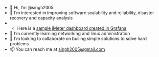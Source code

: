 - 👋 Hi, I’m @singh2005
- 👀 I’m interested in improving software scalability and reliability, disaster recovery and capacity analysis
- - Here is a [sample jMeter dashboard created in Grafana](http://100.25.103.240:3000/d/ARHz_MJMk/sample-dashboard-for-jmeter-tests?orgId=1&from=now-24h&to=now)
- 🌱 I’m currently learning networking and linux administration
- 💞️ I’m looking to collaborate on builing simple solutions to solve hard problems
- 📫 You can reach me at singh2005@gmail.com

<!---
singh2005/singh2005 is a ✨ special ✨ repository because its `README.md` (this file) appears on your GitHub profile.
You can click the Preview link to take a look at your changes.
--->

